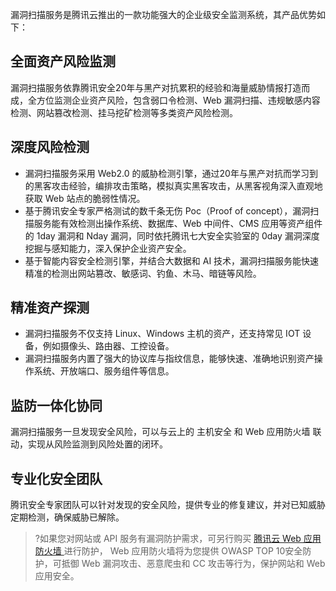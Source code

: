 漏洞扫描服务是腾讯云推出的一款功能强大的企业级安全监测系统，其产品优势如下：
## 全面资产风险监测
漏洞扫描服务依靠腾讯安全20年与黑产对抗累积的经验和海量威胁情报打造而成，全方位监测企业资产风险，包含弱口令检测、Web 漏洞扫描、违规敏感内容检测、网站篡改检测、挂马挖矿检测等多类资产风险检测。
## 深度风险检测
- 漏洞扫描服务采用 Web2.0 的威胁检测引擎，通过20年与黑产对抗而学习到的黑客攻击经验，编排攻击策略，模拟真实黑客攻击，从黑客视角深入直观地获取 Web 站点的脆弱性情况。
- 基于腾讯安全专家严格测试的数千条无伤 Poc（Proof of concept），漏洞扫描服务能有效检测出操作系统、数据库、Web 中间件、CMS 应用等资产组件的 1day 漏洞和 Nday 漏洞，同时依托腾讯七大安全实验室的 0day 漏洞深度挖掘与感知能力，深入保护企业资产安全。
- 基于智能内容安全检测引擎，并结合大数据和 AI 技术，漏洞扫描服务能快速精准的检测出网站篡改、敏感词、钓鱼、木马、暗链等风险。

## 精准资产探测
- 漏洞扫描服务不仅支持 Linux、Windows 主机的资产，还支持常见 IOT 设备，例如摄像头、路由器、工控设备。
- 漏洞扫描服务内置了强大的协议库与指纹信息，能够快速、准确地识别资产操作系统、开放端口、服务组件等信息。

## 监防一体化协同
漏洞扫描服务一旦发现安全风险，可以与云上的 主机安全 和 Web 应用防火墙 联动，实现从风险监测到风险处置的闭环。
## 专业化安全团队
腾讯安全专家团队可以针对发现的安全风险，提供专业的修复建议，并对已知威胁定期检测，确保威胁已解除。
>?如果您对网站或 API 服务有漏洞防护需求，可另行购买 [腾讯云 Web 应用防火墙 ](https://cloud.tencent.com/product/waf)进行防护， Web 应用防火墙将为您提供 OWASP TOP 10安全防护，可抵御 Web 漏洞攻击、恶意爬虫和 CC 攻击等行为，保护网站和 Web 应用安全。
